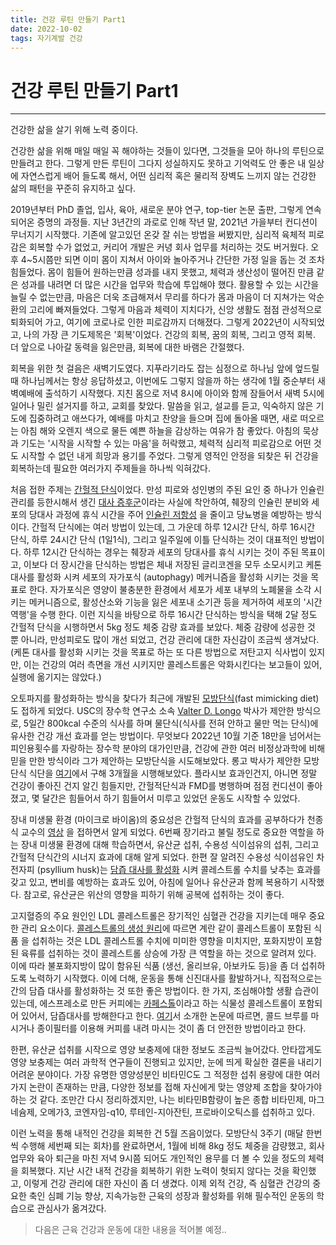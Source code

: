 ```yaml
---
title: 건강 루틴 만들기 Part1
date: 2022-10-02
tags: 자기계발 건강
---
```


# 건강 루틴 만들기 Part1

---

건강한 삶을 살기 위해 노력 중이다. 

건강한 삶을 위해 매일 매일 꼭 해야하는 것들이 있다면, 그것들을 모아 하나의 루틴으로 만들려고 한다. 그렇게 만든 루틴이 그다지 성실하지도 못하고 기억력도 안 좋은 내 일상에 자연스럽게 배어 들도록 해서, 어떤 심리적 혹은 물리적 장벽도 느끼지 않는 건강한 삶의 패턴을 꾸준히 유지하고 싶다.

2019년부터 PhD 졸업, 입사, 육아, 새로운 분야 연구, top-tier 논문 출판, 그렇게 연속되어온 증명의 과정들. 지난 3년간의 과로로 인해 작년 말, 2021년 가을부터 컨디션이 무너지기 시작했다. 기존에 알고있던 온갖 잘 쉬는 방법을 써봤지만, 심리적 육체적 피로감은 회복할 수가 없었고, 커리어 개발은 커녕 회사 업무를 처리하는 것도 버거웠다. 오후 4~5시쯤만 되면 이미 몸이 지쳐서 아이와 놀아주거나 간단한 가정 일을 돕는 것 조차 힘들었다. 몸이 힘들어 원하는만큼 성과를 내지 못했고, 체력과 생산성이 떨어진 만큼 같은 성과를 내려면 더 많은 시간을 업무와 학습에 투입해야 했다. 활용할 수 있는 시간을 늘릴 수 없는만큼, 마음은 더욱 조급해져서 무리를 하다가 몸과 마음이 더 지쳐가는 악순환의 고리에 빠져들었다. 그렇게 마음과 체력이 지치다가, 신앙 생활도 점점 관성적으로 퇴화되어 가고, 여기에 코로나로 인한 피로감까지 더해졌다. 그렇게 2022년이 시작되었고, 나의 가장 큰 기도제목은 '회복'이었다. 건강의 회복, 꿈의 회복, 그리고 영적 회복. 더 앞으로 나아갈 동력을 잃은만큼, 회복에 대한 바램은 간절했다. 

회복을 위한 첫 걸음은 새벽기도였다. 지푸라기라도 잡는 심정으로 하나님 앞에 엎드릴 때 하나님께서는 항상 응답하셨고, 이번에도 그렇지 않을까 하는 생각에 1월 중순부터 새벽예배에 출석하기 시작했다. 지친 몸으로 저녁 8시에 아이와 함께 잠들어서 새벽 5시에 일어나 밀린 설거지를 하고, 교회를 찾았다. 말씀을 읽고, 설교를 듣고, 익숙하지 않은 기도에 집중하려고 애쓰다가, 예배를 마치고 찬양을 들으며 집에 돌아올 때면, 새로 떠오르는 아침 해와 오렌지 색으로 물든 예쁜 하늘을 감상하는 여유가 참 좋았다. 아침의 묵상과 기도는 '시작을 시작할 수 있는 마음'을 허락했고, 체력적 심리적 피로감으로 어떤 것도 시작할 수 없던 내게 희망과 용기를 주었다. 그렇게 영적인 안정을 되찾은 뒤 건강을 회복하는데 필요한 여러가지 주제들을 하나씩 익혀갔다.

처음 접한 주제는 [간헐적 단식](https://www.hopkinsmedicine.org/health/wellness-and-prevention/intermittent-fasting-what-is-it-and-how-does-it-work)이었다. 만성 피로와 성인병의 주된 요인 중 하나가 인슐린 관리를 등한시해서 생긴 [대사 증후군](https://ko.wikipedia.org/wiki/%EB%8C%80%EC%82%AC_%EC%A6%9D%ED%9B%84%EA%B5%B0)이라는 사실에 착안하여, 췌장의 인슐린 분비와 세포의 당대사 과정에 휴식 시간을 주어 [인슐린 저항성](https://ko.wikipedia.org/wiki/%EC%9D%B8%EC%8A%90%EB%A6%B0_%EC%A0%80%ED%95%AD%EC%84%B1) 을 줄이고 당뇨병을 예방하는 방식이다. 간헐적 단식에는 여러 방법이 있는데, 그 가운데 하루 12시간 단식, 하루 16시간 단식, 하루 24시간 단식 (1일1식), 그리고 일주일에 이틀 단식하는 것이 대표적인 방법이다. 하루 12시간 단식하는 경우는 췌장과 세포의 당대사를 휴식 시키는 것이 주된 목표이고, 이보다 더 장시간을 단식하는 방법은 체내 저장된 글리코겐을 모두 소모시키고 케톤 대사를 활성화 시켜 세포의 자가포식 (autophagy) 메커니즘을 활성화 시키는 것을 목표로 한다. 자가포식은 영양이 불충분한 환경에서 세포가 세포 내부의 노폐물을 소각 시키는 메커니즘으로, 활성산소와 기능을 잃은 세포내 소기관 등을 제거하여 세포의 '시간역행'을 수행 한다. 이런 지식을 바탕으로 하루 16시간 단식하는 방식을 택해 2달 정도 간헐적 단식을 시행하면서 5kg 정도 체중 감량 효과를 보았다. 체중 감량에 성공한 것 뿐 아니라, 만성피로도 많이 개선 되었고, 건강 관리에 대한 자신감이 조금씩 생겨났다. (케톤 대사를 활성화 시키는 것을 목표로 하는 또 다른 방법으로 저탄고지 식사법이 있지만, 이는 건강의 여러 측면을 개선 시키지만 콜레스트롤은 악화시킨다는 보고들이 있어, 실행에 옮기지는 않았다.) 

오토파지를 활성화하는 방식을 찾다가 최근에 개발된 [모방단식](https://youtu.be/EQolXMcEQzg)(fast mimicking diet)도 접하게 되었다. USC의 장수학 연구소 소속 [Valter D. Longo](https://scholar.google.com/citations?user=5qAeNNEAAAAJ&hl=en) 박사가 제안한 방식으로, 5일간 800kcal 수준의 식사를 하며 물단식(식사를 전혀 안하고 물만 먹는 단식)에 유사한 건강 개선 효과를 얻는 방법이다. 무엇보다 2022년 10월 기준 18만을 넘어서는 피인용횟수를 자랑하는 장수학 분야의 대가인만큼, 건강에 관한 여러 비정상과학에 비해 믿을 만한 방식이라 그가 제안하는 모방단식을 시도해보았다. 롱고 박사가 제안한 모방단식 식단을 [여기](https://prolonfmd.com/pages/fasting-mimicking-diet)에서 구해 3개월을 시행해보았다. 플라시보 효과인건지, 아니면 정말 건강이 좋아진 건지 알긴 힘들지만, 간헐적단식과  FMD를 병행하며 점점 컨디션이 좋아졌고, 몇 달간은 힘들어서 하기 힘들어서 미루고 있었던 운동도 시작할 수 있었다. 

장내 미생물 환경 (마이크로 바이옴)의 중요성은 간헐적 단식의 효과를 공부하다가 천종식 교수의 [영상](https://youtu.be/Bi67kDN9Jz0) 을 접하면서 알게 되었다. 6번째 장기라고 불릴 정도로 중요한 역할을 하는 장내 미생물 환경에 대해 학습하면서, 유산균 섭취, 수용성 식이섬유의 섭취, 그리고 간헐적 단식간의 시너지 효과에 대해 알게 되었다. 한편 잘 알려진 수용성 식이섬유인 차전자피 (psyllium husk)는 [담즙 대사를 활성화](https://youtu.be/EPAm-mzAOIA) 시켜 콜레스트롤 수치를 낮추는 효과를 갖고 있고, 변비를 예방하는 효과도 있어, 아침에 일어나 유산균과 함께 복용하기 시작했다. 참고로, 유산균은 위산의 영향을 피하기 위해 공복에 섭취하는 것이 좋다.

고지혈증의 주요 원인인 LDL 콜레스트롤은 장기적인 심혈관 건강을 지키는데 매우 중요한 관리 요소이다. [콜레스트롤의 생성 원리](https://youtu.be/_9Jb-9LbSI8)에 따르면 계란 같이 콜레스트롤이 포함된 식품 을 섭취하는 것은 LDL 콜레스트롤 수치에 미미한 영향을 미치지만, 포화지방이 포함된 육류를 섭취하는 것이 콜레스트롤 상승에 가장 큰 역할을 하는 것으로 알려져 있다. 이에 따라 불포화지방이 많이 함유된 식품 (생선, 올리브유, 아보카도 등)을 좀 더 섭취하도록 노력하기 시작했다. 이에 더해, 운동을 통해 신진대사를 활발하거나, 직접적으로는 간의 담즙 대사를 활성화하는 것 또한 좋은 방법이다. 한 가지, 조심해야할 생활 습관이 있는데, 에스프레소로 만든 커피에는 [카페스톨](https://en.wikipedia.org/wiki/Cafestol)이라고 하는 식물성 콜레스트롤이 포함되어 있어서, 담즙대사를 방해한다고 한다. [여기](https://youtu.be/olH4DEiRojA)서 소개한 논문에 따르면, 콜드 브루를 마시거나 종이필터를 이용해 커피를 내려 마시는 것이 좀 더 안전한 방법이라고 한다. 

한편, 유산균 섭취를 시작으로 영양 보충제에 대한 정보도 조금씩 늘어갔다. 안타깝게도 영양 보충제는 여러 과학적 연구들이 진행되고 있지만, 눈에 띄게 확실한 결론을 내리기 어려운 분야이다. 가장 유명한 영양성분인 비타민C도 그 적정한 섭취 용량에 대한 여러가지 논란이 존재하는 만큼, 다양한 정보를 접해 자신에게 맞는 영양제 조합을 찾아가야 하는 것 같다. 조만간 다시 정리하겠지만, 나는 비타민B함량이 높은 종합 비타민제, 마그네슘제, 오메가3, 코엔자임-q10, 루테인-지아잔틴, 프로바이오틱스를 섭취하고 있다. 

이런 노력을 통해 내적인 건강을 회복한 건 5월 즈음이었다. 모방단식 3주기 (매달 한번씩 수행해 세번째 되는 회차)를 완료하면서, 1월에 비해 8kg 정도 체중을 감량했고, 회사 업무와 육아 퇴근을 마친 저녁 9시쯤 되어도 개인적인 용무를 더 볼 수 있을 정도의 체력을 회복했다. 지난 시간 내적 건강을 회복하기 위한 노력이 헛되지 않다는 것을 확인했고, 이렇게 건강 관리에 대한 자신이 좀 더 생겼다.  이제 외적 건강, 즉 심혈관 건강의 중요한 축인 심폐 기능 향상, 지속가능한 근육의 성장과 활성화를 위해 필수적인 운동의 학습으로 관심사가 옮겨갔다.

> 다음은 근육 건강과 운동에 대한 내용을 적어볼 예정..